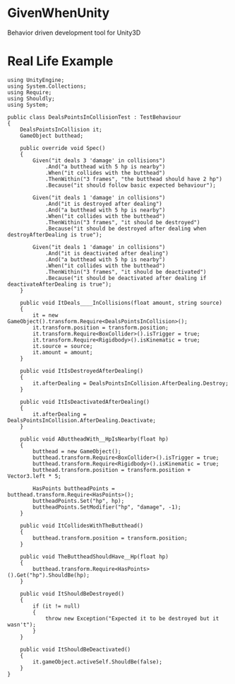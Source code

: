 GivenWhenUnity
==============

Behavior driven development tool for Unity3D

Real Life Example
=================

    using UnityEngine;
    using System.Collections;
    using Require;
    using Shouldly;
    using System;
    
    public class DealsPointsInCollisionTest : TestBehaviour
    {
        DealsPointsInCollision it;
        GameObject butthead;
    
        public override void Spec()
        {
            Given("it deals 3 'damage' in collisions")
                .And("a butthead with 5 hp is nearby")
                .When("it collides with the butthead")
                .ThenWithin("3 frames", "the butthead should have 2 hp")
                .Because("it should follow basic expected behaviour");
    
            Given("it deals 1 'damage' in collisions")
                .And("it is destroyed after dealing")
                .And("a butthead with 5 hp is nearby")
                .When("it collides with the butthead")
                .ThenWithin("3 frames", "it should be destroyed")
                .Because("it should be destroyed after dealing when destroyAfterDealing is true");
    
            Given("it deals 1 'damage' in collisions")
                .And("it is deactivated after dealing")
                .And("a butthead with 5 hp is nearby")
                .When("it collides with the butthead")
                .ThenWithin("3 frames", "it should be deactivated")
                .Because("it should be deactivated after dealing if deactivateAfterDealing is true");
        }
    
        public void ItDeals____InCollisions(float amount, string source)
        {
            it = new GameObject().transform.Require<DealsPointsInCollision>();
            it.transform.position = transform.position;
            it.transform.Require<BoxCollider>().isTrigger = true;
            it.transform.Require<Rigidbody>().isKinematic = true;
            it.source = source;
            it.amount = amount;
        }
    
        public void ItIsDestroyedAfterDealing()
        {
            it.afterDealing = DealsPointsInCollision.AfterDealing.Destroy;
        }
    
        public void ItIsDeactivatedAfterDealing()
        {
            it.afterDealing = DealsPointsInCollision.AfterDealing.Deactivate;
        }
    
        public void AButtheadWith__HpIsNearby(float hp)
        {
            butthead = new GameObject();
            butthead.transform.Require<BoxCollider>().isTrigger = true;
            butthead.transform.Require<Rigidbody>().isKinematic = true;
            butthead.transform.position = transform.position + Vector3.left * 5;
    
            HasPoints buttheadPoints = butthead.transform.Require<HasPoints>();
            buttheadPoints.Set("hp", hp);
            buttheadPoints.SetModifier("hp", "damage", -1);
        }
    
        public void ItCollidesWithTheButthead()
        {
            butthead.transform.position = transform.position;
        }
    
        public void TheButtheadShouldHave__Hp(float hp)
        {
            butthead.transform.Require<HasPoints>().Get("hp").ShouldBe(hp);
        }
    
        public void ItShouldBeDestroyed()
        {
            if (it != null)
            {
                throw new Exception("Expected it to be destroyed but it wasn't");
            }
        }
    
        public void ItShouldBeDeactivated()
        {
            it.gameObject.activeSelf.ShouldBe(false);
        }
    }
